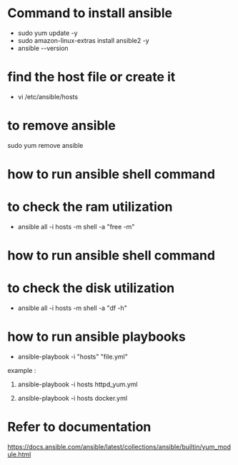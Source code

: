# Command to install ansible 

- sudo yum update -y
- sudo amazon-linux-extras install ansible2 -y
- ansible --version

# find the host file or create it 

- vi /etc/ansible/hosts

# to remove ansible

sudo yum remove ansible


# how to run ansible shell command 
#  to check the ram utilization 

- ansible all -i hosts -m shell -a "free -m"


# how to run ansible shell command 
#  to check the disk  utilization 

- ansible all -i hosts -m shell -a "df -h"


# how to run ansible playbooks
- ansible-playbook -i "hosts" "file.yml"

example : 

1)  ansible-playbook -i hosts httpd_yum.yml

2)  ansible-playbook -i hosts docker.yml


# Refer to documentation
https://docs.ansible.com/ansible/latest/collections/ansible/builtin/yum_module.html
